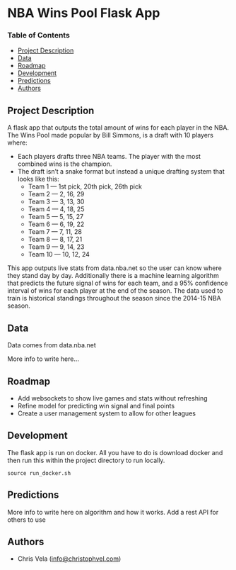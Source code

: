 # NBA Wins Pool Flask App 

### Table of Contents
- [Project Description](#project-description)
- [Data](#data)
- [Roadmap](#roadmap)
- [Development](#development)
- [Predictions](#predictions)
- [Authors](#authors)

## Project Description
A flask app that outputs the total amount of wins for each player in the NBA. The Wins Pool made popular by Bill Simmons, is a draft with 10 players where:

* Each players drafts three NBA teams. The player with the most combined wins is the champion.
* The draft isn’t a snake format but instead a unique drafting system that looks like this:
	* Team 1 — 1st pick, 20th pick, 26th pick
	* Team 2 — 2, 16, 29
	* Team 3 — 3, 13, 30
	* Team 4 — 4, 18, 25
	* Team 5 — 5, 15, 27
	* Team 6 — 6, 19, 22
	* Team 7 — 7, 11, 28
	* Team 8 — 8, 17, 21
	* Team 9 — 9, 14, 23
	* Team 10 — 10, 12, 24

This app outputs live stats from data.nba.net so the user can know where they stand day by day. Additionally there is a machine learning algorithm that predicts the future signal of wins for each team, and a 95% confidence interval of wins for each player at the end of the season. The data used to train is historical standings throughout the season since the 2014-15 NBA season. 

## Data
Data comes from data.nba.net

More info to write here...

## Roadmap
* Add websockets to show live games and stats without refreshing
* Refine model for predicting win signal and final points
* Create a user management system to allow for other leagues

## Development
The flask app is run on docker. All you have to do is download docker and then run this within the project directory to run locally.
```shell
source run_docker.sh
```
## Predictions
More info to write here on algorithm and how it works. Add a rest API for others to use 

## Authors
- Chris Vela (info@christophvel.com)